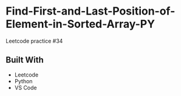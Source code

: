 # Find-First-and-Last-Position-of-Element-in-Sorted-Array-PY
Leetcode practice #34

## Built With
- Leetcode
- Python
- VS Code
